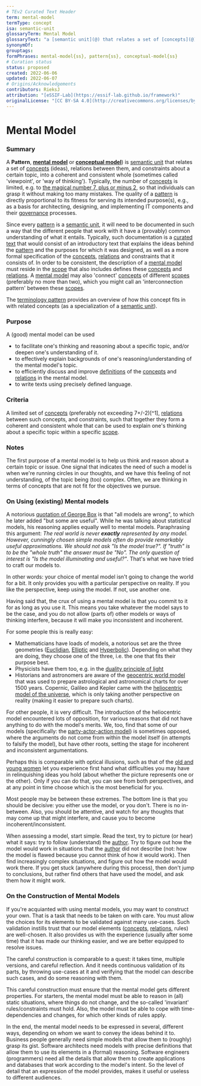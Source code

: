 ```yaml
---
# TEv2 Curated Text Header
term: mental-model
termType: concept
isa: semantic-unit
glossaryTerm: Mental Model
glossaryText: "a [semantic unit](@) that relates a set of [concepts](@) (ideas), [relations](@) between them, and constraints about a certain topic, into a coherent and consistent whole (sometimes called 'viewpoint', or 'way of thinking')."
synonymOf:
grouptags:
formPhrases: mental-model{ss}, pattern{ss}, conceptual-model{ss}
# Curation status
status: proposed
created: 2022-06-06
updated: 2022-06-07
# Origins/Acknowledgements
contributors: RieksJ
attribution: "[eSSIF-Lab](https://essif-lab.github.io/framework)"
originalLicense: "[CC BY-SA 4.0](http://creativecommons.org/licenses/by-sa/4.0/?ref=chooser-v1)"
---
```


# Mental Model

### Summary

A **Pattern**, **[mental model](https://en.wikipedia.org/wiki/Mental_model)** or **[conceptual model](https://en.wikipedia.org/wiki/Conceptual_model)**) is [semantic unit](@) that relates a set of [concepts](@) (ideas), relations between them, and constraints about a certain topic, into a coherent and consistent whole (sometimes called 'viewpoint', or 'way of thinking'). Typically, the number of [concepts](@) is limited, e.g. to [the magical number 7, plus or minus 2](http://psychclassics.yorku.ca/Miller/), so that individuals can grasp it without making too many mistakes. The quality of a [pattern](@) is directly proportional to its fitness for serving its intended purpose(s), e.g., as a basis for architecting, designing, and implementing IT components and their [governance](@) processes.

Since every [pattern](@) is a [semantic unit](@), it will need to be documented in such a way that the different people that work with it have a (provably) common understanding of what it entails. Typically, such documentation is a [curated text](@) that would consist of an introductory text that explains the ideas behind the [pattern](@) and the purposes for which it was designed, as well as a more formal specification of the [concepts](@), [relations](@) and constraints that it consists of. In order to be consistent, the description of a [mental model](@) must reside in the [scope](@) that also includes defines these [concepts](@) and [relations](@). A [mental model](@) may also 'connect' [concepts](@) of different [scopes](@) (preferably no more than two), which you might call an 'interconnection pattern' between these [scopes](@).

The [terminology pattern](pattern-terminology@) provides an overview of how this concept fits in with related concepts (as a specialization of a [semantic unit](@)).

### Purpose

A (good) mental model can be used

- to facilitate one's thinking and reasoning about a specific topic, and/or deepen one's understanding of it.
- to effectively explain backgrounds of one's reasoning/understanding of the mental model's topic.
- to efficiently discuss and improve [definitions](@) of the [concepts](@) and [relations](@) in the mental model.
- to write texts using precisely defined language.

### Criteria

A limited set of [concepts](@) (preferably not exceeding 7+/-2)[^1], [relations](@) between such concepts, and constraints, such that together they form a coherent and consistent whole that can be used to explain one's thinking about a specific topic within a specific [scope](@).

### Notes

The first purpose of a mental model is to help us think and reason about a certain topic or issue.
One signal that indicates the need of such a model is when we're running circles in our thoughts, and we have this feeling of not understanding, of the topic being (too) complex. Often, we are thinking in terms of concepts that are not fit for the objectives we pursue.

### On Using (existing) Mental models

A notorious [quotation of George Box](https://en.wikipedia.org/wiki/All_models_are_wrong#Quotations_of_George_Box) is that "all models are wrong", to which he later added "but some are useful". While he was talking about statistical models, his reasoning applies equally well to mental models. Paraphrasing this argument: *The real world is never ***exactly*** represented by any model. However, cunningly chosen simple models often do provide remarkably useful approximations. We should not ask "Is the model true?". If "truth" is to be the "whole truth" the answer must be "No". The only question of interest is "Is the model illuminating and useful?"*. That's what we have tried to craft our models to.

In other words: your choice of mental model isn't going to change the world for a bit. It only provides you with a particular perspective on reality. If you like the perspective, keep using the model. If not, use another one.

Having said that, the crux of using a mental model is that you commit to it for as long as you use it. This means you take whatever the model says to be the case, and you do not allow (parts of) other models or ways of thinking interfere, because it will make you inconsistent and incoherent.

For some people this is really easy:

- Mathematicians have loads of models, a notorious set are the three geometries ([Euclidian](https://en.wikipedia.org/wiki/Euclidean_geometry), [Elliptic](https://en.wikipedia.org/wiki/Non-Euclidean_geometry#Elliptic_geometry) and [Hyperbolic](https://en.wikipedia.org/wiki/Non-Euclidean_geometry#Hyperbolic_geometry)). Depending on what they are doing, they choose one of the three, i.e. the one that fits their purpose best.
- Physicists have them too, e.g. in the [duality principle of light](https://en.wikipedia.org/wiki/Wave%E2%80%93particle_duality)
- Historians and astronomers are aware of the [geocentric world model](https://en.wikipedia.org/wiki/Geocentric_model) that was used to prepare astrological and astronomical charts for over 1500 years. Copernic, Galileo and Kepler came with the [heliocentric model of the universe](https://en.wikipedia.org/wiki/Heliocentrism), which is only taking another perspective on reality (making it easier to prepare such charts).

For other people, it is very difficult. The introduction of the heliocentric model encountered lots of opposition, for various reasons that did not have anything to do with the model's merits. We, too, find that some of our models (specifically: the [party-actor-action model](@)) is sometimes opposed, where the arguments do not come from within the model itself (in attempts to falsify the model), but have other roots, setting the stage for incoherent and inconsistent argumentations.

Perhaps this is comparable with optical illusions, such as that of the [old and young women](https://www.google.com/search?source=univ&tbm=isch&q=optical+illusions+old+young+woman&fir=YIllsD9jihWxTM%252C1sZUL2jWNPvfxM%252C_%253BhsIzlU__RDe_nM%252Cyfw5Hii3UEmJHM%252C_%253Bk64g32oWxpYe8M%252CkqkPUja_z9NllM%252C_%253BFKMuqWLTX2wGtM%252CnTNCHp33apIpSM%252C_%253BEFfy6TSa8qgljM%252CPC_q2aBWJ95QfM%252C_%253BkFbAhDyYIR5MVM%252CWj0wk8hGQLHjWM%252C_%253BAX8XJjwDWQtyUM%252CiGJDEv3hShV9hM%252C_%253BeTsHDY5hHaPs9M%252CGOdBzeJDaJHS-M%252C_%253ByLBf8y95TCv1EM%252C0ZRLesUL5FW6sM%252C_%253Bg99V52yd0J1rOM%252CcYAag1F1qB6TaM%252C_%253BZHfvJXZFxHA4ZM%252CSqZ2N1ZFJLtPbM%252C_%253BXRMAn-j0tsUCvM%252C6vFweEnwB6_V1M%252C_%253BAoZByG4INAwYSM%252Cjhtnii31U6mWzM%252C_%253BCLrz5N2Kp8uAHM%252CmyjTMkeibmtg0M%252C_%253BpWT4mSz6-j-KOM%252CI0eh7eHVJVtHJM%252C_%253BPXcirTX8iQKiJM%252CP20yLZuYAjqV4M%252C_&usg=AI4_-kSPSjX9ixQFqsKa-4GnaDABoPxuKQ&sa=X&ved=2ahUKEwjr1tLOxZH4AhXfwAIHHSnuCXMQjJkEegQIAhAC&biw=1396&bih=665&dpr=1.38) let you experience first hand what difficulties you may have in relinquishing ideas you hold (about whether the picture represents one or the other). Only if you can do that, you can see from both perspectives, and at any point in time choose which is the most beneficial for you.

Most people may be between these extremes. The bottom line is that you should be decisive: you either use the model, or you don't. There is no in-between. Also, you should be attentive, and watch for any thoughts that may come up that might interfere, and cause you to become incoherent/inconsistent.

When assessing a model, start simple. Read the text, try to picture (or hear) what it says: try to follow (understand) the [author](@). Try to figure out how the model would work in situations that the [author](@) did not describe (not: how the model is flawed because you cannot think of how it would work). Then find increasingly complex situations, and figure out how the model would work there. If you get stuck (anywhere during this process), then don't jump to conclusions, but rather find others that have used the model, and ask them how it might work.

### On the Construction of Mental Models

If you're acquianted with using mental models, you may want to construct your own. That is a task that needs to be taken on with care. You must allow the choices for its elements to be validated against many use-cases. Such validation instills trust that our model elements ([concepts](@), [relations](@), rules) are well-chosen. It also provides us with the experience (usually after some time) that it has made our thinking easier, and we are better equipped to resolve issues.

The careful construction is comparable to a quest: it takes time, multiple versions, and careful reflection. And it needs continuous validation of its parts, by throwing use-cases at it and verifying that the model can describe such cases, and do some reasoning with them.

This careful construction must ensure that the mental model gets different properties. For starters, the mental model must be able to reason in (all) static situations, where things do not change, and the so-called 'invariant' rules/constraints must  hold. Also, the model must be able to cope with time-dependencies and changes, for which other kinds of rules apply.

In the end, the mental model needs to be expressed in several, different ways, depending on whom we want to convey the ideas behind it to. Business people generally need simple models that allow them to (roughly) grasp its gist. Software architects need models with precise definitions that allow them to use its elements in a (formal) reasoning. Software engineers (programmers) need all the details that allow them to create applications and databases that work according to the model's intent. So the level of detail that an expression of the model provides, makes it useful or useless to different audiences.
